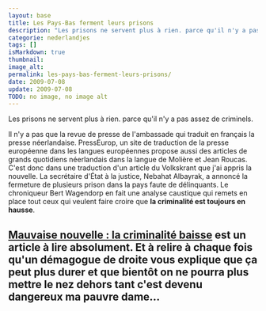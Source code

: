 ```yaml
---
layout: base
title: Les Pays-Bas ferment leurs prisons
description: "Les prisons ne servent plus à rien. parce qu'il n'y a pas assez de criminels."
categorie: nederlandjes
tags: []
isMarkdown: true
thumbnail: 
image_alt: 
permalink: les-pays-bas-ferment-leurs-prisons/
date: 2009-07-08
update: 2009-07-08
TODO: no image, no image alt
---
```


Les prisons ne servent plus à rien. parce qu'il n'y a pas assez de criminels.

Il n'y a pas que la revue de presse de l'ambassade qui traduit en français la presse néerlandaise. PressEurop, un site de traduction de la presse européenne dans les langues européennes propose aussi des articles de grands quotidiens néerlandais dans la langue de Molière et Jean Roucas. C'est donc dans une traduction d'un article du Volkskrant que j'ai appris la nouvelle. La secrétaire d'État à la justice, Nebahat Albayrak, a annoncé la fermeture de plusieurs prison dans la pays faute de délinquants. Le chroniqueur Bert Wagendorp en fait une analyse caustique qui remets en place tout ceux qui veulent faire croire que **la criminalité est toujours en hausse**.

[Mauvaise nouvelle : la criminalité baisse](http://www.presseurop.eu/fr/content/article/9651-mauvaise-nouvelle-la-criminalite-baisse) est un article à lire absolument. Et à relire à chaque fois qu'un démagogue de droite vous explique que ça peut plus durer et que bientôt on ne pourra plus mettre le nez dehors tant c'est devenu dangereux ma pauvre dame...
---
<!-- post notes:
Bon je ne sais pas trop comment ça se passe en France mais l'approche pragmatique, spécialité des Pays-Bas, appliquée à la délinquance semble porter des fruits. De ce que je peux voir dans la presse, la France opte plutôt pour l'approche émotionnelle, légiférant trop souvent suite à des cas médiatiques, produisant des lois dont l'application crée plus de problèmes qu'elle n'en résout. Cela dit, la France et les Pays-Bas [coopèrent aussi dans le domaine de la justice|http://www.ambafrance-nl.org/france_paysbas/spip.php?article9279], on peut souhaiter que ce soit dans un sens bénéfique pour les deux pays.
--->
